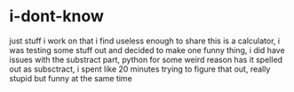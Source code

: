 # i-dont-know
just stuff i work on that i find useless enough to share
this is a calculator, i was testing some stuff out and decided to make one
funny thing, i did have issues with the substract part, python for some weird reason has it spelled out as subsctract, i spent like 20 minutes trying to figure 
that out, really stupid but funny at the same time 
